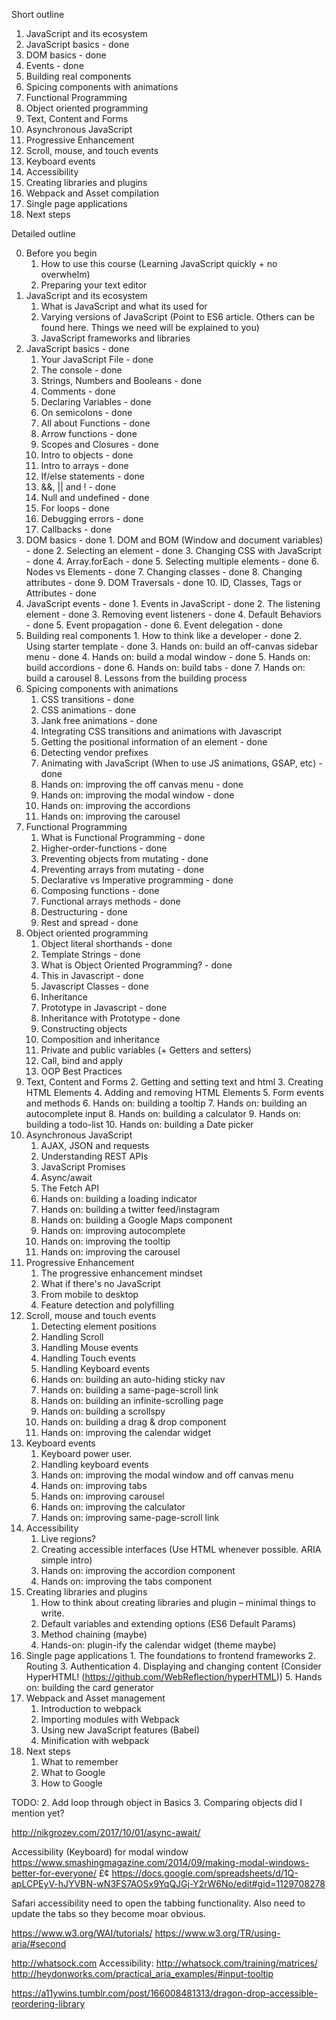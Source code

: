 Short outline

1. JavaScript and its ecosystem
2. JavaScript basics - done
3. DOM basics - done
4. Events - done
5. Building real components
6. Spicing components with animations
7. Functional Programming
8. Object oriented programming
9. Text, Content and Forms
10. Asynchronous JavaScript
11. Progressive Enhancement
11. Scroll, mouse, and touch events
12. Keyboard events
13. Accessibility
14. Creating libraries and plugins
15. Webpack and Asset compilation
16. Single page applications
17. Next steps

Detailed outline

0. Before you begin
    1. How to use this course (Learning JavaScript quickly + no overwhelm)
    2. Preparing your text editor
1. JavaScript and its ecosystem
    1. What is JavaScript and what its used for
    2. Varying versions of JavaScript (Point to ES6 article. Others can be found here. Things we need will be explained to you)
    3. JavaScript frameworks and libraries
2. JavaScript basics - done
    1. Your JavaScript File - done
    2. The console - done
    3. Strings, Numbers and Booleans - done
    4. Comments - done
    5. Declaring Variables - done
    6. On semicolons - done
    7. All about Functions - done
    8. Arrow functions - done
    9. Scopes and Closures - done
    10. Intro to objects - done
    11. Intro to arrays - done
    12. If/else statements - done
    13. &&, || and ! - done
    14. Null and undefined - done
    15. For loops - done
    16. Debugging errors - done
    17. Callbacks - done
  3. DOM basics - done
    1. DOM and BOM (Window and document variables) - done
    2. Selecting an element - done
    3. Changing CSS with JavaScript - done
    4. Array.forEach - done
    5. Selecting multiple elements - done
    6. Nodes vs Elements - done
    7. Changing classes - done
    8. Changing attributes - done
    9. DOM Traversals - done
    10. ID, Classes, Tags or Attributes - done
  4. JavaScript events - done
    1. Events in JavaScript - done
    2. The listening element - done
    3. Removing event listeners - done
    4. Default Behaviors - done
    5. Event propagation - done
    6. Event delegation - done
  5. Building real components
    1. How to think like a developer - done
    2. Using starter template - done
    3. Hands on: build an off-canvas sidebar menu - done
    4. Hands on: build a modal window - done
    5. Hands on: build accordions - done
    6. Hands on: build tabs - done
    7. Hands on: build a carousel
    8. Lessons from the building process
6. Spicing components with animations
    1. CSS transitions - done
    2. CSS animations - done
    3. Jank free animations - done
    4. Integrating CSS transitions and animations with Javascript
    5. Getting the positional information of an element - done
    6. Detecting vendor prefixes
    7. Animating with JavaScript (When to use JS animations, GSAP, etc) - done
    8. Hands on: improving the off canvas menu - done
    9. Hands on: improving the modal window - done
    10. Hands on: improving the accordions
    11. Hands on: improving the carousel
7. Functional Programming
    1. What is Functional Programming - done
    2. Higher-order-functions - done
    3. Preventing objects from mutating - done
    4. Preventing arrays from mutating - done
    5. Declarative vs Imperative programming - done
    6. Composing functions - done
    7. Functional arrays methods - done
    8. Destructuring - done
    9. Rest and spread - done
8. Object oriented programming
    1. Object literal shorthands - done
    2. Template Strings - done
    3. What is Object Oriented Programming? - done
    4. This in Javascript - done
    5. Javascript Classes - done
    6. Inheritance
    7. Prototype in Javascript - done
    8. Inheritance with Prototype - done
    9. Constructing objects
    10. Composition and inheritance
    11. Private and public variables (+ Getters and setters)
    12. Call, bind and apply
    13. OOP Best Practices
9. Text, Content and Forms
    2. Getting and setting text and html
    3. Creating HTML Elements
    4. Adding and removing HTML Elements
    5. Form events and methods
    6. Hands on: building a tooltip
    7. Hands on: building an autocomplete input
    8. Hands on: building a calculator
    9. Hands on: building a todo-list
    10. Hands on: building a Date picker
10. Asynchronous JavaScript
    1. AJAX, JSON and requests
    2. Understanding REST APIs
    3. JavaScript Promises
    4. Async/await
    4. The Fetch API
    7. Hands on: building a loading indicator
    8. Hands on: building a twitter feed/instagram
    9. Hands on: building a Google Maps component
    10. Hands on: improving autocomplete
    11. Hands on: improving the tooltip
    12. Hands on: improving the carousel
11. Progressive Enhancement
    1. The progressive enhancement mindset
    2. What if there's no JavaScript
    3. From mobile to desktop
    4. Feature detection and polyfilling
11. Scroll, mouse and touch events
    1. Detecting element positions
    2. Handling Scroll
    3. Handling Mouse events
    4. Handling Touch events
    5. Handling Keyboard events
    6. Hands on: building an auto-hiding sticky nav
    7. Hands on: building a same-page-scroll link
    8. Hands on: building an infinite-scrolling page
    9. Hands on: building a scrollspy
    10. Hands on: building a drag & drop component
    11. Hands on: improving the calendar widget
12. Keyboard events
    1. Keyboard power user.
    1. Handling keyboard events
    2. Hands on: improving the modal window and off canvas menu
    3. Hands on: improving tabs
    4. Hands on: improving carousel
    5. Hands on: improving the calculator
    6. Hands on: improving same-page-scroll link
13. Accessibility
    1. Live regions?
    1. Creating accessible interfaces (Use HTML whenever possible. ARIA simple intro)
    2. Hands on: improving the accordion component
    2. Hands on: improving the tabs component
14. Creating libraries and plugins
    1. How to think about creating libraries and plugin – minimal things to write.
    2. Default variables and extending options (ES6 Default Params)
    3. Method chaining (maybe)
    4. Hands-on: plugin-ify the calendar widget (theme maybe)
  15. Single page applications
    1. The foundations to frontend frameworks
    2. Routing
    3. Authentication
    4. Displaying and changing content (Consider HyperHTML! (https://github.com/WebReflection/hyperHTML))
    5. Hands on: building the card generator
16. Webpack and Asset management
    1. Introduction to webpack
    2. Importing modules with Webpack
    3. Using new JavaScript features (Babel)
    4. Minification with webpack
17. Next steps
    1. What to remember
    2. What to Google
    3. How to Google

TODO:
2. Add loop through object in Basics
3. Comparing objects did I mention yet?

http://nikgrozev.com/2017/10/01/async-await/

Accessibility (Keyboard) for modal window
https://www.smashingmagazine.com/2014/09/making-modal-windows-better-for-everyone/
£¢
https://docs.google.com/spreadsheets/d/1Q-apLCPEyV-hJYVBN-wN3FS7AOSx9YqQJGj-Y2rW6No/edit#gid=1129708278

Safari accessibility need to open the tabbing functionality. Also need to update the tabs so they become moar obvious.


https://www.w3.org/WAI/tutorials/
https://www.w3.org/TR/using-aria/#second


http://whatsock.com
Accessibility: http://whatsock.com/training/matrices/
http://heydonworks.com/practical_aria_examples/#input-tooltip

https://a11ywins.tumblr.com/post/166008481313/dragon-drop-accessible-reordering-library

